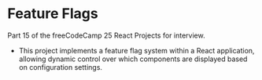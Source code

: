# Feature Flags

Part 15 of the freeCodeCamp 25 React Projects for interview.

- This project implements a feature flag system within a React application, allowing dynamic control over which components are displayed based on configuration settings.





